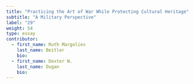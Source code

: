 ```yaml
---
title: "Practicing the Art of War While Protecting Cultural Heritage"
subtitle: "A Military Perspective"
label: "29"
weight: 54
type: essay
contributor:
  - first_name: Ruth Margolies
    last_name: Beitler
    bio:
  - first_name: Dexter W.
    last_name: Dugan
    bio:
---
```

